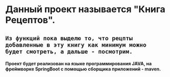 # **Данный проект называется "Книга Рецептов".**

## `Из функций пока выделю то, что рецпты добавленные в эту книгу как минимум можно будет смотреть, а дальше - посмотрим.`

#### Проект будет реализован на языке программирования **JAVA**, на фреймворке **SpringBoot** с помощью сборщика приложений - **maven**.
